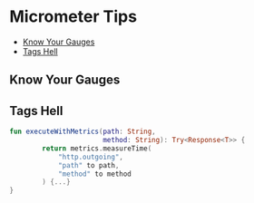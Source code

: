 # Micrometer Tips

* [Know Your Gauges](#know-your-gauges)
* [Tags Hell](#tags-hell)

## Know Your Gauges

## Tags Hell

```kotlin
fun executeWithMetrics(path: String,
					   method: String): Try<Response<T>> {
        return metrics.measureTime(
            "http.outgoing",
            "path" to path,
            "method" to method
        ) {...}
}
```